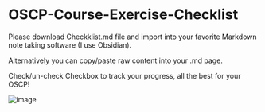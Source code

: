 # OSCP-Course-Exercise-Checklist

Please download Checkklist.md file and import into your favorite Markdown note taking software (I use Obsidian).

Alternatively you can copy/paste raw content into your .md page. 

Check/un-check Checkbox to track your progress, all the best for your OSCP!

![image](https://user-images.githubusercontent.com/70193762/181879731-d68e7e2e-2810-4e2a-8024-c955199d1d19.png)
